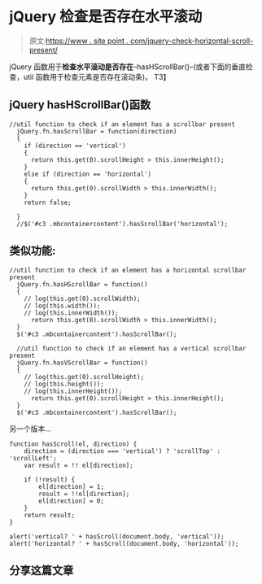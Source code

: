 # jQuery 检查是否存在水平滚动

> 原文:[https://www . site point . com/jquery-check-horizontal-scroll-present/](https://www.sitepoint.com/jquery-check-horizontal-scroll-present/)

jQuery 函数用于**检查水平滚动是否存在**–hasHScrollBar()–(或者下面的垂直检查，util 函数用于检查元素是否存在滚动条)。
T3】

## jQuery hasHScrollBar()函数

```
//util function to check if an element has a scrollbar present
  jQuery.fn.hasScrollBar = function(direction)
  {
    if (direction == 'vertical')
    {
      return this.get(0).scrollHeight > this.innerHeight();
    }
    else if (direction == 'horizontal')
    {
      return this.get(0).scrollWidth > this.innerWidth();
    }
    return false;

  }
  //$('#c3 .mbcontainercontent').hasScrollBar('horizontal');
```

## 类似功能:

```
//util function to check if an element has a horizontal scrollbar present
  jQuery.fn.hasHScrollBar = function()
  {
    // log(this.get(0).scrollWidth);
    // log(this.width());
    // log(this.innerWidth());
      return this.get(0).scrollWidth > this.innerWidth();
  }
  $('#c3 .mbcontainercontent').hasScrollBar();

  //util function to check if an element has a vertical scrollbar present
  jQuery.fn.hasVScrollBar = function()
  {
    // log(this.get(0).scrollHeight);
    // log(this.height());
    // log(this.innerHeight());
      return this.get(0).scrollHeight > this.innerHeight();
  }
  $('#c3 .mbcontainercontent').hasScrollBar();
```

另一个版本…

```
function hasScroll(el, direction) {
    direction = (direction === 'vertical') ? 'scrollTop' : 'scrollLeft';
    var result = !! el[direction];

    if (!result) {
        el[direction] = 1;
        result = !!el[direction];
        el[direction] = 0;
    }
    return result;
}

alert('vertical? ' + hasScroll(document.body, 'vertical'));
alert('horizontal? ' + hasScroll(document.body, 'horizontal'));
```

## 分享这篇文章